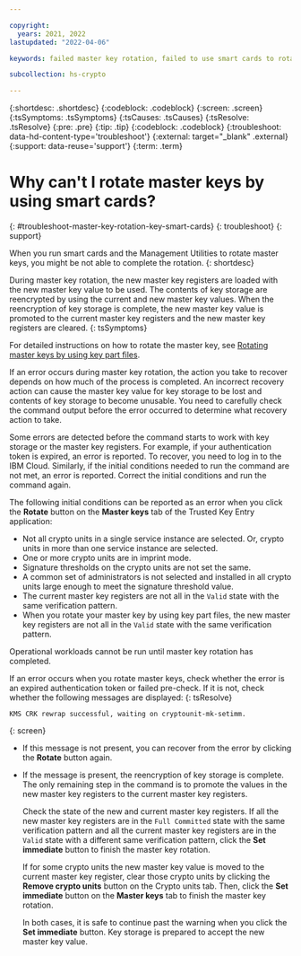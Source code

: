 ```yaml
---

copyright:
  years: 2021, 2022
lastupdated: "2022-04-06"

keywords: failed master key rotation, failed to use smart cards to rotate master keys, failed to use the Management Utilities to rotate master keys, master key rotation failure, troubleshoot master key rotation failure

subcollection: hs-crypto

---
```


{:shortdesc: .shortdesc}
{:codeblock: .codeblock}
{:screen: .screen}
{:tsSymptoms: .tsSymptoms}
{:tsCauses: .tsCauses}
{:tsResolve: .tsResolve}
{:pre: .pre}
{:tip: .tip}
{:codeblock: .codeblock}
{:troubleshoot: data-hd-content-type='troubleshoot'}
{:external: target="_blank" .external}
{:support: data-reuse='support'}
{:term: .term}

# Why can't I rotate master keys by using smart cards?
{: #troubleshoot-master-key-rotation-key-smart-cards}
{: troubleshoot}
{: support}

When you run smart cards and the Management Utilities to rotate master keys, you might be not able to complete the rotation.
{: shortdesc}

During master key rotation, the new master key registers are loaded with the new master key value to be used. The contents of key storage are reencrypted by using the current and new master key values. When the reencryption of key storage is complete, the new master key value is promoted to the current master key registers and the new master key registers are cleared.
{: tsSymptoms}

For detailed instructions on how to rotate the master key, see [Rotating master keys by using key part files](/docs/hs-crypto?topic=hs-crypto-rotate-master-key-cli-key-part).

If an error occurs during master key rotation, the action you take to recover depends on how much of the process is completed. An incorrect recovery action can cause the master key value for key storage to be lost and contents of key storage to become unusable. You need to carefully check the command output before the error occurred to determine what recovery action to take.

Some errors are detected before the command starts to work with key storage or the master key registers. For example, if your authentication token is expired, an error is reported. To recover, you need to log in to the IBM Cloud. Similarly, if the initial conditions needed to run the command are not met, an error is reported. Correct the initial conditions and run the command again.

The following initial conditions can be reported as an error when you click the **Rotate** button on the **Master keys** tab of the Trusted Key Entry application:

* Not all crypto units in a single service instance are selected. Or, crypto units in more than one service instance are selected.
* One or more crypto units are in imprint mode.
* Signature thresholds on the crypto units are not set the same.
* A common set of administrators is not selected and installed in all crypto units large enough to meet the signature threshold value.
* The current master key registers are not all in the `Valid` state with the same verification pattern.
* When you rotate your master key by using key part files, the new master key registers are not all in the `Valid` state with the same verification pattern.

Operational workloads cannot be run until master key rotation has completed.

If an error occurs when you rotate master keys, check whether the error is an expired authentication token or failed pre-check. If it is not, check whether the following messages are displayed:
{: tsResolve}

```
KMS CRK rewrap successful, waiting on cryptounit-mk-setimm.
```
{: screen}

* If this message is not present, you can recover from the error by clicking the **Rotate** button again.

* If the message is present, the reencryption of key storage is complete. The only remaining step in the command is to promote the values in the new master key registers to the current master key registers.

    Check the state of the new and current master key registers. If all the new master key registers are in the `Full Committed` state with the same verification pattern and all the current master key registers are in the `Valid` state with a different same verification pattern, click the **Set immediate** button to finish the master key rotation.

    If for some crypto units the new master key value is moved to the current master key register, clear those crypto units by clicking the **Remove crypto units** button on the Crypto units tab. Then, click the **Set immediate** button on the **Master keys** tab to finish the master key rotation.

    In both cases, it is safe to continue past the warning when you click the **Set immediate** button. Key storage is prepared to accept the new master key value.
